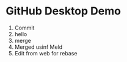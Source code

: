 # GitHub Desktop Demo

1. Commit
2. hello
3. merge
1. Merged usinf Meld
1. Edit from web for rebase
